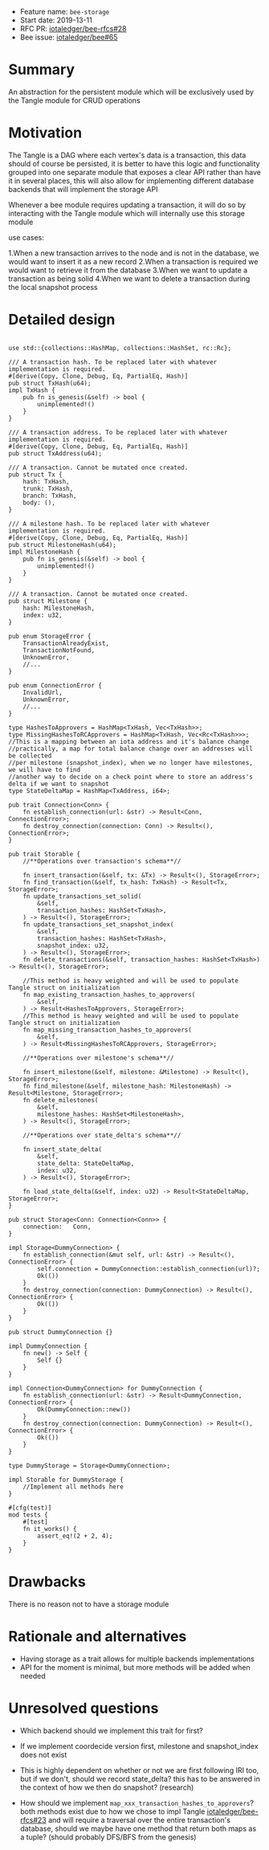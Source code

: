 + Feature name: `bee-storage`
+ Start date: 2019-13-11
+ RFC PR: [iotaledger/bee-rfcs#28](https://github.com/iotaledger/bee-rfcs/pull/)
+ Bee issue:  [iotaledger/bee#65](https://github.com/iotaledger/bee/issues/65)

# Summary

An abstraction for the persistent module which will be exclusively used by the Tangle module
for CRUD operations 

# Motivation

The Tangle is a DAG where each vertex's data is a transaction,
this data should of course be persisted, it is better to have this logic
and functionality grouped into one separate module that exposes a clear API
rather than have it in several places, this will also allow for implementing different database backends
that will implement the storage API

Whenever a bee module requires updating a transaction, it will do so by interacting with the Tangle module
which will internally use this storage module

use cases:

1.When a new transaction arrives to the node and is not in the database, we would want to insert it as a new record
2.When a transaction is required we would want to retrieve it from the database
3.When we want to update a transaction as being solid
4.When we want to delete a transaction during the local snapshot process


# Detailed design

```

use std::{collections::HashMap, collections::HashSet, rc::Rc};

/// A transaction hash. To be replaced later with whatever implementation is required.
#[derive(Copy, Clone, Debug, Eq, PartialEq, Hash)]
pub struct TxHash(u64);
impl TxHash {
    pub fn is_genesis(&self) -> bool {
        unimplemented!()
    }
}

/// A transaction address. To be replaced later with whatever implementation is required.
#[derive(Copy, Clone, Debug, Eq, PartialEq, Hash)]
pub struct TxAddress(u64);

/// A transaction. Cannot be mutated once created.
pub struct Tx {
    hash: TxHash,
    trunk: TxHash,
    branch: TxHash,
    body: (),
}

/// A milestone hash. To be replaced later with whatever implementation is required.
#[derive(Copy, Clone, Debug, Eq, PartialEq, Hash)]
pub struct MilestoneHash(u64);
impl MilestoneHash {
    pub fn is_genesis(&self) -> bool {
        unimplemented!()
    }
}

/// A transaction. Cannot be mutated once created.
pub struct Milestone {
    hash: MilestoneHash,
    index: u32,
}

pub enum StorageError {
    TransactionAlreadyExist,
    TransactionNotFound,
    UnknownError,
    //...
}

pub enum ConnectionError {
    InvalidUrl,
    UnknownError,
    //...
}

type HashesToApprovers = HashMap<TxHash, Vec<TxHash>>;
type MissingHashesToRCApprovers = HashMap<TxHash, Vec<Rc<TxHash>>>;
//This is a mapping between an iota address and it's balance change
//practically, a map for total balance change over an addresses will be collected
//per milestone (snapshot_index), when we no longer have milestones, we will have to find
//another way to decide on a check point where to store an address's delta if we want to snapshot
type StateDeltaMap = HashMap<TxAddress, i64>;

pub trait Connection<Conn> {
    fn establish_connection(url: &str) -> Result<Conn, ConnectionError>;
    fn destroy_connection(connection: Conn) -> Result<(), ConnectionError>;
}

pub trait Storable {
    //**Operations over transaction's schema**//

    fn insert_transaction(&self, tx: &Tx) -> Result<(), StorageError>;
    fn find_transaction(&self, tx_hash: TxHash) -> Result<Tx, StorageError>;
    fn update_transactions_set_solid(
        &self,
        transaction_hashes: HashSet<TxHash>,
    ) -> Result<(), StorageError>;
    fn update_transactions_set_snapshot_index(
        &self,
        transaction_hashes: HashSet<TxHash>,
        snapshot_index: u32,
    ) -> Result<(), StorageError>;
    fn delete_transactions(&self, transaction_hashes: HashSet<TxHash>) -> Result<(), StorageError>;

    //This method is heavy weighted and will be used to populate Tangle struct on initialization
    fn map_existing_transaction_hashes_to_approvers(
        &self,
    ) -> Result<HashesToApprovers, StorageError>;
    //This method is heavy weighted and will be used to populate Tangle struct on initialization
    fn map_missing_transaction_hashes_to_approvers(
        &self,
    ) -> Result<MissingHashesToRCApprovers, StorageError>;

    //**Operations over milestone's schema**//

    fn insert_milestone(&self, milestone: &Milestone) -> Result<(), StorageError>;
    fn find_milestone(&self, milestone_hash: MilestoneHash) -> Result<Milestone, StorageError>;
    fn delete_milestones(
        &self,
        milestone_hashes: HashSet<MilestoneHash>,
    ) -> Result<(), StorageError>;

    //**Operations over state_delta's schema**//

    fn insert_state_delta(
        &self,
        state_delta: StateDeltaMap,
        index: u32,
    ) -> Result<(), StorageError>;

    fn load_state_delta(&self, index: u32) -> Result<StateDeltaMap, StorageError>;
}

pub struct Storage<Conn: Connection<Conn>> {
    connection:   Conn,
}

impl Storage<DummyConnection> {
    fn establish_connection(&mut self, url: &str) -> Result<(), ConnectionError> {
        self.connection = DummyConnection::establish_connection(url)?;
        Ok(())
    }
    fn destroy_connection(connection: DummyConnection) -> Result<(), ConnectionError> {
        Ok(())
    }
}

pub struct DummyConnection {}

impl DummyConnection {
    fn new() -> Self {
        Self {}
    }
}

impl Connection<DummyConnection> for DummyConnection {
    fn establish_connection(url: &str) -> Result<DummyConnection, ConnectionError> {
        Ok(DummyConnection::new())
    }
    fn destroy_connection(connection: DummyConnection) -> Result<(), ConnectionError> {
        Ok(())
    }
}

type DummyStorage = Storage<DummyConnection>;

impl Storable for DummyStorage {
    //Implement all methods here
}

#[cfg(test)]
mod tests {
    #[test]
    fn it_works() {
        assert_eq!(2 + 2, 4);
    }
}

```

# Drawbacks

There is no reason not to have a storage module

# Rationale and alternatives

- Having storage as a trait allows for multiple backends implementations
- API for the moment is minimal, but more methods will be added when needed

# Unresolved questions

- Which backend should we implement this trait for first?

- If we implement coordecide version first, milestone and snapshot_index does not exist
  
- This is highly dependent on whether or not we are first following IRI too, but if we don't, 
  should we record state_delta? this has to be answered in the context of how we then do snapshot? (research)

- How should we implement `map_xxx_transaction_hashes_to_approvers`? both methods exist due to how we chose to
  impl Tangle  [iotaledger/bee-rfcs#23](https://github.com/iotaledger/bee-rfcs/pull/) 
  and will require a traversal over the entire transaction's database, 
  should we maybe have one method that return both maps as a tuple? (should probably DFS/BFS from the genesis)
  
